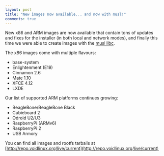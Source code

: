 ```yaml
---
layout: post
title: "New images now available... and now with musl!"
comments: true
---
```


New x86 and ARM images are now available that contain tons of updates and fixes
for the installer (in both local and network modes), and finally this time we
were able to create images with the [musl libc](http://musl-libc.org).

The x86 images come with multiple flavours:

- base-system
- Enlightenment (E19)
- Cinnamon 2.6
- Mate 1.10
- XFCE 4.12
- LXDE

Our list of supported ARM platforms continues growing:

- BeagleBone/BeagleBone Black
- Cubieboard 2
- Odroid U2/U3
- RaspberryPi (ARMv6)
- RaspberryPi 2
- USB Armory

You can find all images and rootfs tarballs at [http://repo.voidlinux.org/live/current](http://repo.voidlinux.org/live/current)
